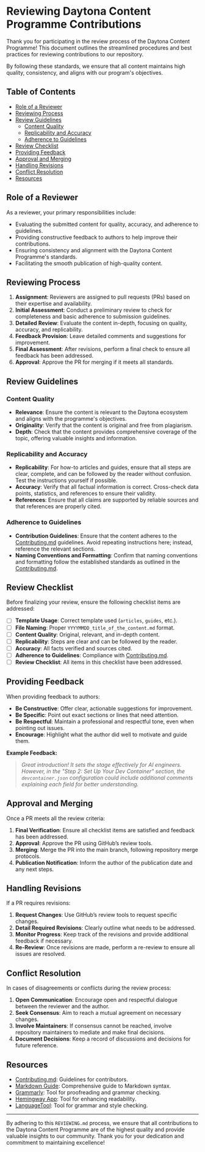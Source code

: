 # Reviewing Daytona Content Programme Contributions

Thank you for participating in the review process of the Daytona Content
Programme! This document outlines the streamlined procedures and best practices
for reviewing contributions to our repository.

By following these standards, we ensure that all content maintains high quality,
consistency, and aligns with our program's objectives.

## Table of Contents

- [Role of a Reviewer](#role-of-a-reviewer)
- [Reviewing Process](#reviewing-process)
- [Review Guidelines](#review-guidelines)
  - [Content Quality](#content-quality)
  - [Replicability and Accuracy](#replicability-and-accuracy)
  - [Adherence to Guidelines](#adherence-to-guidelines)
- [Review Checklist](#review-checklist)
- [Providing Feedback](#providing-feedback)
- [Approval and Merging](#approval-and-merging)
- [Handling Revisions](#handling-revisions)
- [Conflict Resolution](#conflict-resolution)
- [Resources](#resources)

## Role of a Reviewer

As a reviewer, your primary responsibilities include:

- Evaluating the submitted content for quality, accuracy, and adherence to
  guidelines.
- Providing constructive feedback to authors to help improve their
  contributions.
- Ensuring consistency and alignment with the Daytona Content Programme's
  standards.
- Facilitating the smooth publication of high-quality content.

## Reviewing Process

1. **Assignment**: Reviewers are assigned to pull requests (PRs) based on their
   expertise and availability.
2. **Initial Assessment**: Conduct a preliminary review to check for
   completeness and basic adherence to submission guidelines.
3. **Detailed Review**: Evaluate the content in-depth, focusing on quality,
   accuracy, and replicability.
4. **Feedback Provision**: Leave detailed comments and suggestions for
   improvement.
5. **Final Assessment**: After revisions, perform a final check to ensure all
   feedback has been addressed.
6. **Approval**: Approve the PR for merging if it meets all standards.

## Review Guidelines

### Content Quality

- **Relevance**: Ensure the content is relevant to the Daytona ecosystem and
  aligns with the programme's objectives.
- **Originality**: Verify that the content is original and free from plagiarism.
- **Depth**: Check that the content provides comprehensive coverage of the
  topic, offering valuable insights and information.

### Replicability and Accuracy

- **Replicability**: For how-to articles and guides, ensure that all steps are
  clear, complete, and can be followed by the reader without confusion. Test the
  instructions yourself if possible.
- **Accuracy**: Verify that all factual information is correct. Cross-check data
  points, statistics, and references to ensure their validity.
- **References**: Ensure that all claims are supported by reliable sources and
  that references are properly cited.

### Adherence to Guidelines

- **Contribution Guidelines**: Ensure that the content adheres to the [Contributing.md](https://github.com/daytonaio/content/blob/main/CONTRIBUTING.md) guidelines. Avoid repeating instructions here; instead, reference the relevant sections.
- **Naming Conventions and Formatting**: Confirm that naming conventions and formatting follow the established standards as outlined in the [Contributing.md](./CONTRIBUTING.md).

## Review Checklist

Before finalizing your review, ensure the following checklist items are
addressed:

- [ ] **Template Usage**: Correct template used (`articles`, `guides`, etc.).
- [ ] **File Naming**: Proper `YYYYMMDD_title_of_the_content.md` format.
- [ ] **Content Quality**: Original, relevant, and in-depth content.
- [ ] **Replicability**: Steps are clear and can be followed by the reader.
- [ ] **Accuracy**: All facts verified and sources cited.
- [ ] **Adherence to Guidelines**: Compliance with
      [Contributing.md](https://github.com/daytonaio/content/blob/main/CONTRIBUTING.md).
- [ ] **Review Checklist**: All items in this checklist have been addressed.

## Providing Feedback

When providing feedback to authors:

- **Be Constructive**: Offer clear, actionable suggestions for improvement.
- **Be Specific**: Point out exact sections or lines that need attention.
- **Be Respectful**: Maintain a professional and respectful tone, even when
  pointing out issues.
- **Encourage**: Highlight what the author did well to motivate and guide them.

**Example Feedback:**

> _Great introduction! It sets the stage effectively for AI engineers. However,
> in the "Step 2: Set Up Your Dev Container" section, the `devcontainer.json`
> configuration could include additional comments explaining each field for
> better understanding._

## Approval and Merging

Once a PR meets all the review criteria:

1. **Final Verification**: Ensure all checklist items are satisfied and feedback
   has been addressed.
2. **Approval**: Approve the PR using GitHub’s review tools.
3. **Merging**: Merge the PR into the main branch, following repository merge
   protocols.
4. **Publication Notification**: Inform the author of the publication date and
   any next steps.

## Handling Revisions

If a PR requires revisions:

1. **Request Changes**: Use GitHub’s review tools to request specific changes.
2. **Detail Required Revisions**: Clearly outline what needs to be addressed.
3. **Monitor Progress**: Keep track of the revisions and provide additional
   feedback if necessary.
4. **Re-Review**: Once revisions are made, perform a re-review to ensure all
   issues are resolved.

## Conflict Resolution

In cases of disagreements or conflicts during the review process:

1. **Open Communication**: Encourage open and respectful dialogue between the
   reviewer and the author.
2. **Seek Consensus**: Aim to reach a mutual agreement on necessary changes.
3. **Involve Maintainers**: If consensus cannot be reached, involve repository
   maintainers to mediate and make final decisions.
4. **Document Decisions**: Keep a record of discussions and decisions for future
   reference.

## Resources

- [Contributing.md](https://github.com/daytonaio/content/blob/main/CONTRIBUTING.md):
  Guidelines for contributors.
- [Markdown Guide](https://www.markdownguide.org/): Comprehensive guide to
  Markdown syntax.
- [Grammarly](https://grammarly.com): Tool for proofreading and grammar
  checking.
- [Hemingway App](https://hemingwayapp.com/): Tool for enhancing readability.
- [LanguageTool](https://languagetool.org/): Tool for grammar and style
  checking.

---

By adhering to this `REVIEWING.md` process, we ensure that all contributions to
the Daytona Content Programme are of the highest quality and provide valuable
insights to our community. Thank you for your dedication and commitment to
maintaining excellence!
